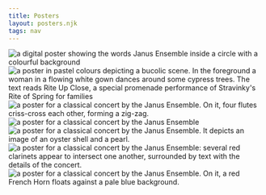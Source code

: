 ```yaml
---
title: Posters
layout: posters.njk
tags: nav
---
```


<div class="row"> 
  <div class="column">
    <img alt="a digital poster showing the words Janus Ensemble inside a circle with a colourful background" src="/assets/img/posters/poster1.png">
    <img alt="a poster in pastel colours depicting a bucolic scene. In the foreground a woman in a flowing white gown dances around some cypress trees. The text reads Rite Up Close, a special promenade performance of Stravinky's Rite of Spring for families" src="/assets/img/posters/poster2.png">
  </div>
  <div class="column">
    <img alt="a poster for a classical concert by the Janus Ensemble. On it, four flutes criss-cross each other, forming a zig-zag." src="/assets/img/posters/poster4.png">
    <img alt="a poster for a classical concert by the Janus Ensemble" src="/assets/img/posters/poster7.png">
    <img alt="a poster for a classical concert by the Janus Ensemble. It depicts an image of an oyster shell and a pearl." src="/assets/img/posters/poster5.png">
  </div> 
  <div class="column">
    <img alt="a poster for a classical concert by the Janus Ensemble: several red clarinets appear to intersect one another, surrounded by text with the details of the concert." src="/assets/img/posters/poster6.png">
    <img alt="a poster for a classical concert by the Janus Ensemble. On it, a red French Horn floats against a pale blue background." src="/assets/img/posters/poster3.png">
  </div>
</div>
